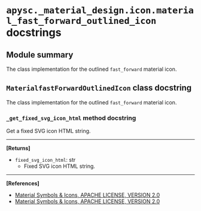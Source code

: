 # `apysc._material_design.icon.material_fast_forward_outlined_icon` docstrings

## Module summary

The class implementation for the outlined `fast_forward` material icon.

## `MaterialfastForwardOutlinedIcon` class docstring

The class implementation for the outlined `fast_forward` material icon.

### `_get_fixed_svg_icon_html` method docstring

Get a fixed SVG icon HTML string.<hr>

**[Returns]**

- `fixed_svg_icon_html`: str
  - Fixed SVG icon HTML string.

<hr>

**[References]**

- [Material Symbols & Icons, APACHE LICENSE, VERSION 2.0](https://fonts.google.com/icons?icon.size=24&icon.color=%23e8eaed)
- [Material Symbols & Icons, APACHE LICENSE, VERSION 2.0](https://www.apache.org/licenses/LICENSE-2.0.html)